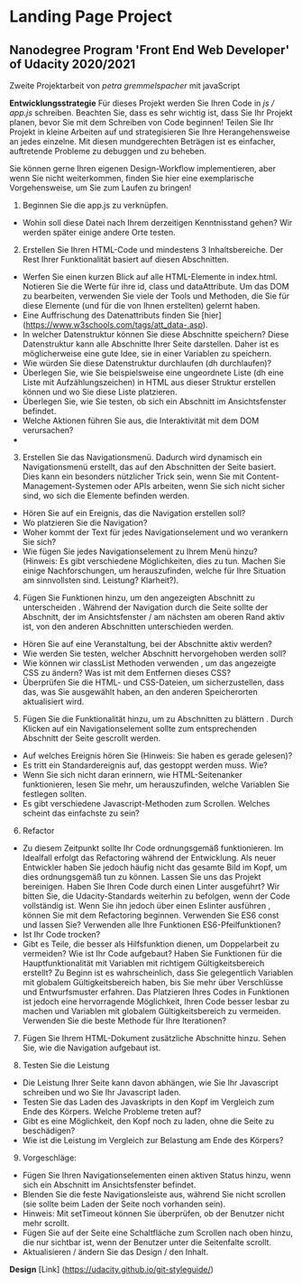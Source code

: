 # Landing Page Project
## Nanodegree Program 'Front End Web Developer' of Udacity 2020/2021

Zweite Projektarbeit von *petra gremmelspacher* mit javaScript 

**Entwicklungsstrategie**
Für dieses Projekt werden Sie Ihren Code in *js / app.js* schreiben. 
Beachten Sie, dass es sehr wichtig ist, dass Sie Ihr Projekt planen, bevor Sie mit dem Schreiben von Code beginnen! Teilen Sie Ihr Projekt in kleine Arbeiten auf und strategisieren Sie Ihre Herangehensweise an jedes einzelne. Mit diesen mundgerechten Beträgen ist es einfacher, auftretende Probleme zu debuggen und zu beheben.

Sie können gerne Ihren eigenen Design-Workflow implementieren, aber wenn Sie nicht weiterkommen, finden Sie hier eine exemplarische Vorgehensweise, um Sie zum Laufen zu bringen!

1. Beginnen Sie die app.js zu verknüpfen. 
- Wohin soll diese Datei nach Ihrem derzeitigen Kenntnisstand gehen? Wir werden später einige andere Orte testen.
2. Erstellen Sie Ihren HTML-Code und mindestens 3 Inhaltsbereiche. Der Rest Ihrer Funktionalität basiert auf diesen Abschnitten.
- Werfen Sie einen kurzen Blick auf alle HTML-Elemente in index.html. Notieren Sie die Werte für ihre id, class und dataAttribute. Um das DOM zu bearbeiten, verwenden Sie viele der Tools und Methoden, die Sie für diese Elemente (und für die von Ihnen erstellten) gelernt haben. 
- Eine Auffrischung des Datenattributs finden Sie [hier] (https://www.w3schools.com/tags/att_data-.asp).
- In welcher Datenstruktur können Sie diese Abschnitte speichern? Diese Datenstruktur kann alle Abschnitte Ihrer Seite darstellen. Daher ist es möglicherweise eine gute Idee, sie in einer Variablen zu speichern.
- Wie würden Sie diese Datenstruktur durchlaufen (dh durchlaufen)?
- Überlegen Sie, wie Sie beispielsweise eine ungeordnete Liste (dh eine Liste mit Aufzählungszeichen) in HTML aus dieser Struktur erstellen können und wo Sie diese Liste platzieren.
- Überlegen Sie, wie Sie testen, ob sich ein Abschnitt im Ansichtsfenster befindet.
- Welche Aktionen führen Sie aus, die Interaktivität mit dem DOM verursachen?
- 
3. Erstellen Sie das Navigationsmenü. 
Dadurch wird dynamisch ein Navigationsmenü erstellt, das auf den Abschnitten der Seite basiert. Dies kann ein besonders nützlicher Trick sein, wenn Sie mit Content-Management-Systemen oder APIs arbeiten, wenn Sie sich nicht sicher sind, wo sich die Elemente befinden werden.
- Hören Sie auf ein Ereignis, das die Navigation erstellen soll?
- Wo platzieren Sie die Navigation?
- Woher kommt der Text für jedes Navigationselement und wo verankern Sie sich?
- Wie fügen Sie jedes Navigationselement zu Ihrem Menü hinzu? (Hinweis: Es gibt verschiedene Möglichkeiten, dies zu tun. Machen Sie einige Nachforschungen, um herauszufinden, welche für Ihre Situation am sinnvollsten sind. Leistung? Klarheit?).

4. Fügen Sie Funktionen hinzu, um den angezeigten Abschnitt zu unterscheiden . Während der Navigation durch die Seite sollte der Abschnitt, der im Ansichtsfenster / am nächsten am oberen Rand aktiv ist, von den anderen Abschnitten unterschieden werden.
- Hören Sie auf eine Veranstaltung, bei der Abschnitte aktiv werden?
- Wie werden Sie testen, welcher Abschnitt hervorgehoben werden soll?
- Wie können wir classList Methoden verwenden , um das angezeigte CSS zu ändern? Was ist mit dem Entfernen dieses CSS?
- Überprüfen Sie die HTML- und CSS-Dateien, um sicherzustellen, dass das, was Sie ausgewählt haben, an den anderen Speicherorten aktualisiert wird.

5. Fügen Sie die Funktionalität hinzu, um zu Abschnitten zu blättern . Durch Klicken auf ein Navigationselement sollte zum entsprechenden Abschnitt der Seite gescrollt werden.
- Auf welches Ereignis hören Sie (Hinweis: Sie haben es gerade gelesen)?
- Es tritt ein Standardereignis auf, das gestoppt werden muss. Wie?
- Wenn Sie sich nicht daran erinnern, wie HTML-Seitenanker funktionieren, lesen Sie mehr, um herauszufinden, welche Variablen Sie festlegen sollten.
- Es gibt verschiedene Javascript-Methoden zum Scrollen. Welches scheint das einfachste zu sein?

6. Refactor
- Zu diesem Zeitpunkt sollte Ihr Code ordnungsgemäß funktionieren. Im Idealfall erfolgt das Refactoring während der Entwicklung. Als neuer Entwickler haben Sie jedoch häufig nicht das gesamte Bild im Kopf, um dies ordnungsgemäß tun zu können. Lassen Sie uns das Projekt bereinigen.
Haben Sie Ihren Code durch einen Linter ausgeführt? Wir bitten Sie, die Udacity-Standards weiterhin zu befolgen, wenn der Code vollständig ist. Wenn Sie ihn jedoch über einen Eslinter ausführen , können Sie mit dem Refactoring beginnen.
Verwenden Sie ES6 const und lassen Sie?
Verwenden alle Ihre Funktionen ES6-Pfeilfunktionen?
- Ist Ihr Code trocken? 
- Gibt es Teile, die besser als Hilfsfunktion dienen, um Doppelarbeit zu vermeiden?
Wie ist Ihr Code aufgebaut? Haben Sie Funktionen für die Hauptfunktionalität mit Variablen mit richtigem Gültigkeitsbereich erstellt? Zu Beginn ist es wahrscheinlich, dass Sie gelegentlich Variablen mit globalem Gültigkeitsbereich haben, bis Sie mehr über Verschlüsse und Entwurfsmuster erfahren. Das Platzieren Ihres Codes in Funktionen ist jedoch eine hervorragende Möglichkeit, Ihren Code besser lesbar zu machen und Variablen mit globalem Gültigkeitsbereich zu vermeiden.
Verwenden Sie die beste Methode für Ihre Iterationen?

7. Fügen Sie Ihrem HTML-Dokument zusätzliche Abschnitte hinzu. Sehen Sie, wie die Navigation aufgebaut ist.

8. Testen Sie die Leistung 
- Die Leistung Ihrer Seite kann davon abhängen, wie Sie Ihr Javascript schreiben und wo Sie Ihr Javascript laden.
- Testen Sie das Laden des Javaskripts in den Kopf im Vergleich zum Ende des Körpers. Welche Probleme treten auf? 
- Gibt es eine Möglichkeit, den Kopf noch zu laden, ohne die Seite zu beschädigen? 
- Wie ist die Leistung im Vergleich zur Belastung am Ende des Körpers?
 
9. Vorgeschläge:
- Fügen Sie Ihren Navigationselementen einen aktiven Status hinzu, wenn sich ein Abschnitt im Ansichtsfenster befindet.
- Blenden Sie die feste Navigationsleiste aus, während Sie nicht scrollen (sie sollte beim Laden der Seite noch vorhanden sein).
- Hinweis: Mit setTimeout können Sie überprüfen, ob der Benutzer nicht mehr scrollt.
- Fügen Sie auf der Seite eine Schaltfläche zum Scrollen nach oben hinzu, die nur sichtbar ist, wenn der Benutzer unter die Seitenfalte scrollt.
- Aktualisieren / ändern Sie das Design / den Inhalt.

**Design**
[Link] (https://udacity.github.io/git-styleguide/)
